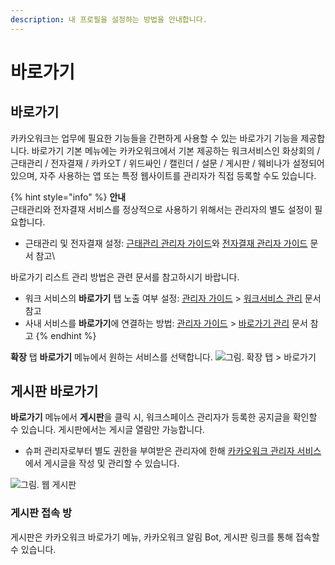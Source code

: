 ```yaml
---
description: 내 프로필을 설정하는 방법을 안내합니다.
---
```


# 바로가기

## 바로가기

카카오워크는 업무에 필요한 기능들을 간편하게 사용할 수 있는 바로가기 기능을 제공합니다. 바로가기 기본 메뉴에는 카카오워크에서 기본 제공하는 워크서비스인 화상회의 / 근태관리 / 전자결재 / 카카오T / 위드싸인 / 캘린더 / 설문 / 게시판 / 웨비나가 설정되어있으며, 자주 사용하는 앱 또는 특정 웹사이트를 관리자가 직접 등록할 수도 있습니다.

{% hint style="info" %}
**안내**\
근태관리와 전자결재 서비스를 정상적으로 사용하기 위해서는 관리자의 별도 설정이 필요합니다.

* 근태관리 및 전자결재 설정: [근태관리 관리자 가이드](https://workservice.oopy.io/schedule-admin)와 [전자결재 관리자 가이드](https://workservice.oopy.io/approval-admin) 문서 참고\\

바로가기 리스트 관리 방법은 관련 문서를 참고하시기 바랍니다.

* 워크 서비스의 **바로가기** 탭 노출 여부 설정: [관리자 가이드](https://kakaowork.oopy.io/admin) > [워크서비스 관리](https://kakaowork.oopy.io/admin/workservice) 문서 참고
* 사내 서비스를 **바로가기**에 연결하는 방법: [관리자 가이드](https://kakaowork.oopy.io/admin) > [바로가기 관리](https://kakaowork.oopy.io/admin/shortcut) 문서 참고
{% endhint %}

**확장** 탭 **바로가기** 메뉴에서 원하는 서비스를 선택합니다. ![그림. 확장 탭 > 바로가기](https://s3-us-west-2.amazonaws.com/secure.notion-static.com/4bcca34b-04b3-4901-9e3a-e973712f2e88/%ED%99%95%EC%9E%A5\_%ED%83%AD\_\_\_%EB%B0%94%EB%A1%9C%EA%B0%80%EA%B8%B0\_\(1\).png)

## 게시판 바로가기

**바로가기** 메뉴에서 **게시판**을 클릭 시, 워크스페이스 관리자가 등록한 공지글을 확인할 수 있습니다. 게시판에서는 게시글 열람만 가능합니다.

* 슈퍼 관리자로부터 별도 권한을 부여받은 관리자에 한해 [카카오워크 관리자 서비스](https://admin.kakaowork.com/)에서 게시글을 작성 및 관리할 수 있습니다.

![그림. 웹 게시판](https://s3-us-west-2.amazonaws.com/secure.notion-static.com/503e3759-7dbb-457c-a482-0e9af89c8e66/%EC%9B%B9\_%EA%B2%8C%EC%8B%9C%ED%8C%90.png)

### 게시판 접속 방

게시판은 카카오워크 바로가기 메뉴, 카카오워크 알림 Bot, 게시판 링크를 통해 접속할 수 있습니다.
